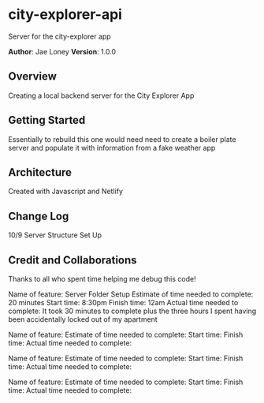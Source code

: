 # city-explorer-api
Server for the city-explorer app

**Author**: Jae Loney
**Version**: 1.0.0 

## Overview
Creating a local backend server for the City Explorer App

## Getting Started
Essentially to rebuild this one would need need to create a boiler plate server and populate it with information from a fake weather app

## Architecture
Created with Javascript and Netlify

## Change Log
10/9 Server Structure Set Up

## Credit and Collaborations
Thanks to all who spent time helping me debug this code!


Name of feature: Server Folder Setup
Estimate of time needed to complete: 20 minutes
Start time: 8:30pm
Finish time: 12am
Actual time needed to complete: It took 30 minutes to complete plus the three hours I spent having been accidentally  locked out of my apartment

Name of feature:
Estimate of time needed to complete: 
Start time: 
Finish time: 
Actual time needed to complete: 

Name of feature:
Estimate of time needed to complete: 
Start time: 
Finish time: 
Actual time needed to complete: 

Name of feature:
Estimate of time needed to complete: 
Start time: 
Finish time: 
Actual time needed to complete: 